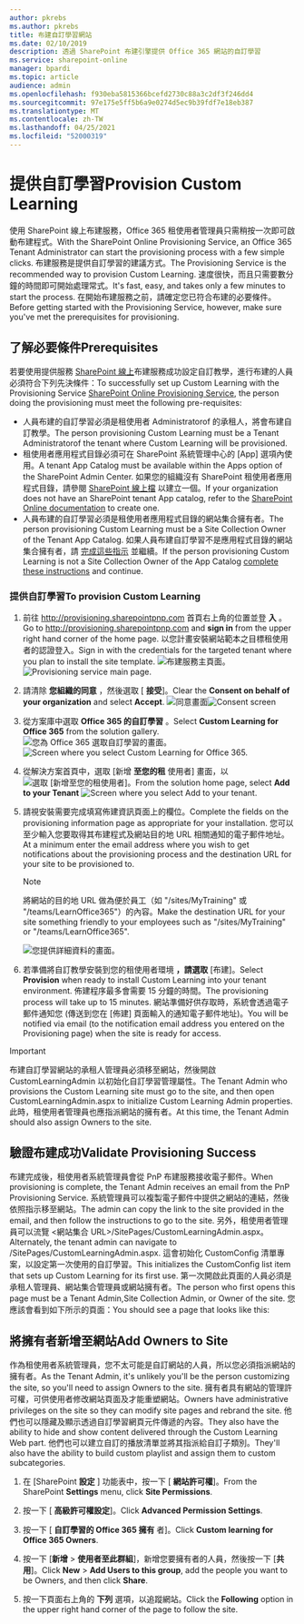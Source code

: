 ```yaml
---
author: pkrebs
ms.author: pkrebs
title: 布建自訂學習網站
ms.date: 02/10/2019
description: 透過 SharePoint 布建引擎提供 Office 365 網站的自訂學習
ms.service: sharepoint-online
manager: bpardi
ms.topic: article
audience: admin
ms.openlocfilehash: f930eba5815366bcefd2730c88a3c2df3f246dd4
ms.sourcegitcommit: 97e175e5ff5b6a9e0274d5ec9b39fdf7e18eb387
ms.translationtype: MT
ms.contentlocale: zh-TW
ms.lasthandoff: 04/25/2021
ms.locfileid: "52000319"
---
```

# <a name="provision-custom-learning"></a><span data-ttu-id="6ed7f-103">提供自訂學習</span><span class="sxs-lookup"><span data-stu-id="6ed7f-103">Provision Custom Learning</span></span>

<span data-ttu-id="6ed7f-104">使用 SharePoint 線上布建服務，Office 365 租使用者管理員只需稍按一次即可啟動布建程式。</span><span class="sxs-lookup"><span data-stu-id="6ed7f-104">With the SharePoint Online Provisioning Service, an Office 365 Tenant Administrator can start the provisioning process with a few simple clicks.</span></span> <span data-ttu-id="6ed7f-105">布建服務是提供自訂學習的建議方式。</span><span class="sxs-lookup"><span data-stu-id="6ed7f-105">The Provisioning Service is the recommended way to provision Custom Learning.</span></span> <span data-ttu-id="6ed7f-106">速度很快，而且只需要數分鐘的時間即可開始處理常式。</span><span class="sxs-lookup"><span data-stu-id="6ed7f-106">It's fast, easy, and takes only a few minutes to start the process.</span></span> <span data-ttu-id="6ed7f-107">在開始布建服務之前，請確定您已符合布建的必要條件。</span><span class="sxs-lookup"><span data-stu-id="6ed7f-107">Before getting started with the Provisioning Service, however, make sure you've met the prerequisites for provisioning.</span></span>

## <a name="prerequisites"></a><span data-ttu-id="6ed7f-108">了解必要條件</span><span class="sxs-lookup"><span data-stu-id="6ed7f-108">Prerequisites</span></span>
 
<span data-ttu-id="6ed7f-109">若要使用提供服務 [SharePoint 線上](https://provisioning.sharepointpnp.com)布建服務成功設定自訂教學，進行布建的人員必須符合下列先決條件：</span><span class="sxs-lookup"><span data-stu-id="6ed7f-109">To successfully set up Custom Learning with the Provisioning Service [SharePoint Online Provisioning Service](https://provisioning.sharepointpnp.com), the person doing the provisioning must meet the following pre-requisites:</span></span> 
 
- <span data-ttu-id="6ed7f-110">人員布建的自訂學習必須是租使用者 Administratorof 的承租人，將會布建自訂教學。</span><span class="sxs-lookup"><span data-stu-id="6ed7f-110">The person provisioning Custom Learning must be a Tenant Administratorof the tenant where Custom Learning will be provisioned.</span></span>  
- <span data-ttu-id="6ed7f-111">租使用者應用程式目錄必須可在 SharePoint 系統管理中心的 [App] 選項內使用。</span><span class="sxs-lookup"><span data-stu-id="6ed7f-111">A tenant App Catalog must be available within the Apps option of the SharePoint Admin Center.</span></span> <span data-ttu-id="6ed7f-112">如果您的組織沒有 SharePoint 租使用者應用程式目錄，請參閱 [SharePoint 線上檔](/sharepoint/use-app-catalog) 以建立一個。</span><span class="sxs-lookup"><span data-stu-id="6ed7f-112">If your organization does not have an SharePoint tenant App catalog, refer to the [SharePoint Online documentation](/sharepoint/use-app-catalog) to create one.</span></span>  
- <span data-ttu-id="6ed7f-113">人員布建的自訂學習必須是租使用者應用程式目錄的網站集合擁有者。</span><span class="sxs-lookup"><span data-stu-id="6ed7f-113">The person provisioning Custom Learning must be a Site Collection Owner of the Tenant App Catalog.</span></span> <span data-ttu-id="6ed7f-114">如果人員布建自訂學習不是應用程式目錄的網站集合擁有者，請 [完成這些指示](addappadmin.md) 並繼續。</span><span class="sxs-lookup"><span data-stu-id="6ed7f-114">If the person provisioning Custom Learning is not a Site Collection Owner of the App Catalog [complete these instructions](addappadmin.md) and continue.</span></span> 

### <a name="to-provision-custom-learning"></a><span data-ttu-id="6ed7f-115">提供自訂學習</span><span class="sxs-lookup"><span data-stu-id="6ed7f-115">To provision Custom Learning</span></span>

1. <span data-ttu-id="6ed7f-116">前往 http://provisioning.sharepointpnp.com 首頁右上角的位置並登 **入** 。</span><span class="sxs-lookup"><span data-stu-id="6ed7f-116">Go to http://provisioning.sharepointpnp.com and **sign in** from the upper right hand corner of the home page.</span></span>  <span data-ttu-id="6ed7f-117">以您計畫安裝網站範本之目標租使用者的認證登入。</span><span class="sxs-lookup"><span data-stu-id="6ed7f-117">Sign in with the  credentials for the targeted tenant where you plan to install the site template.</span></span>
<span data-ttu-id="6ed7f-118">![布建服務主頁面。](media/inst_signin.png)</span><span class="sxs-lookup"><span data-stu-id="6ed7f-118">![Provisioning service main page.](media/inst_signin.png)</span></span>

2. <span data-ttu-id="6ed7f-119">請清除 **您組織的同意** ，然後選取 [ **接受**]。</span><span class="sxs-lookup"><span data-stu-id="6ed7f-119">Clear the **Consent on behalf of your organization** and select **Accept**.</span></span>
<span data-ttu-id="6ed7f-120">![同意畫面](media/inst_perms.png)</span><span class="sxs-lookup"><span data-stu-id="6ed7f-120">![Consent screen](media/inst_perms.png)</span></span>

3. <span data-ttu-id="6ed7f-121">從方案庫中選取 **Office 365 的自訂學習** 。</span><span class="sxs-lookup"><span data-stu-id="6ed7f-121">Select **Custom Learning for Office 365** from the solution gallery.</span></span>
<span data-ttu-id="6ed7f-122">![您為 Office 365 選取自訂學習的畫面。](media/inst_select.png)</span><span class="sxs-lookup"><span data-stu-id="6ed7f-122">![Screen where you select Custom Learning for Office 365.](media/inst_select.png)</span></span>

4. <span data-ttu-id="6ed7f-123">從解決方案首頁中，選取 [新增 **至您的租** 使用者] 畫面，以 
 ![ 選取 [新增至您的租使用者]。](media/inst_add.png)</span><span class="sxs-lookup"><span data-stu-id="6ed7f-123">From the solution home page, select **Add to your Tenant**
![Screen where you select Add to your tenant.](media/inst_add.png)</span></span>

5. <span data-ttu-id="6ed7f-124">請視安裝需要完成填寫佈建資訊頁面上的欄位。</span><span class="sxs-lookup"><span data-stu-id="6ed7f-124">Complete the fields on the provisioning information page as appropriate for your installation.</span></span> <span data-ttu-id="6ed7f-125">您可以至少輸入您要取得其布建程式及網站目的地 URL 相關通知的電子郵件地址。</span><span class="sxs-lookup"><span data-stu-id="6ed7f-125">At a minimum enter the email address where you wish to get notifications about the provisioning process and the destination URL for your site to be provisioned to.</span></span>  
   > [!NOTE]
   > <span data-ttu-id="6ed7f-126">將網站的目的地 URL 做為便於員工（如 "/sites/MyTraining" 或 "/teams/LearnOffice365"）的內容。</span><span class="sxs-lookup"><span data-stu-id="6ed7f-126">Make the destination URL for your site something friendly to your employees such as "/sites/MyTraining" or "/teams/LearnOffice365".</span></span>

   ![您提供詳細資料的畫面。](media/inst_options.png)

6. <span data-ttu-id="6ed7f-128">若準備將自訂教學安裝到您的租使用者環境 **，請選取** [布建]。</span><span class="sxs-lookup"><span data-stu-id="6ed7f-128">Select **Provision** when ready to install Custom Learning into your tenant environment.</span></span>  <span data-ttu-id="6ed7f-129">佈建程序最多會需要 15 分鐘的時間。</span><span class="sxs-lookup"><span data-stu-id="6ed7f-129">The provisioning process will take up to 15 minutes.</span></span> <span data-ttu-id="6ed7f-130">網站準備好供存取時，系統會透過電子郵件通知您 (傳送到您在 [佈建] 頁面輸入的通知電子郵件地址)。</span><span class="sxs-lookup"><span data-stu-id="6ed7f-130">You will be notified via email (to the notification email address you entered on the Provisioning page) when the site is ready for access.</span></span>

> [!IMPORTANT]
> <span data-ttu-id="6ed7f-131">布建自訂學習網站的承租人管理員必須移至網站，然後開啟 CustomLearningAdmin 以初始化自訂學習管理屬性。</span><span class="sxs-lookup"><span data-stu-id="6ed7f-131">The Tenant Admin who provisions the Custom Learning site must go to the site, and then open CustomLearningAdmin.aspx to initialize Custom Learning Admin properties.</span></span> <span data-ttu-id="6ed7f-132">此時，租使用者管理員也應指派網站的擁有者。</span><span class="sxs-lookup"><span data-stu-id="6ed7f-132">At this time, the Tenant Admin should also assign Owners to the site.</span></span> 

## <a name="validate-provisioning-success"></a><span data-ttu-id="6ed7f-133">驗證布建成功</span><span class="sxs-lookup"><span data-stu-id="6ed7f-133">Validate Provisioning Success</span></span>

<span data-ttu-id="6ed7f-134">布建完成後，租使用者系統管理員會從 PnP 布建服務接收電子郵件。</span><span class="sxs-lookup"><span data-stu-id="6ed7f-134">When provisioning is complete, the Tenant Admin receives an email from the PnP Provisioning Service.</span></span> <span data-ttu-id="6ed7f-135">系統管理員可以複製電子郵件中提供之網站的連結，然後依照指示移至網站。</span><span class="sxs-lookup"><span data-stu-id="6ed7f-135">The admin can copy the link to the site provided in the email, and then follow the instructions to go to the site.</span></span> <span data-ttu-id="6ed7f-136">另外，租使用者管理員可以流覽 <網站集合 URL>/SitePages/CustomLearningAdmin.aspx。</span><span class="sxs-lookup"><span data-stu-id="6ed7f-136">Alternately, the tenant admin can navigate to <YOUR-SITE-COLLECTION-URL>/SitePages/CustomLearningAdmin.aspx.</span></span> <span data-ttu-id="6ed7f-137">這會初始化 CustomConfig 清單專案，以設定第一次使用的自訂學習。</span><span class="sxs-lookup"><span data-stu-id="6ed7f-137">This initializes the CustomConfig list item that sets up Custom Learning for its first use.</span></span> <span data-ttu-id="6ed7f-138">第一次開啟此頁面的人員必須是承租人管理員、網站集合管理員或網站擁有者。</span><span class="sxs-lookup"><span data-stu-id="6ed7f-138">The person who first opens this page must be a Tenant Admin,Site Collection Admin, or Owner of the site.</span></span> <span data-ttu-id="6ed7f-139">您應該會看到如下所示的頁面：</span><span class="sxs-lookup"><span data-stu-id="6ed7f-139">You should see a page that looks like this:</span></span> 

## <a name="add-owners-to-site"></a><span data-ttu-id="6ed7f-140">將擁有者新增至網站</span><span class="sxs-lookup"><span data-stu-id="6ed7f-140">Add Owners to Site</span></span>
<span data-ttu-id="6ed7f-141">作為租使用者系統管理員，您不太可能是自訂網站的人員，所以您必須指派網站的擁有者。</span><span class="sxs-lookup"><span data-stu-id="6ed7f-141">As the Tenant Admin, it's unlikely you'll be the person customizing the site, so you'll need to assign Owners to the site.</span></span> <span data-ttu-id="6ed7f-142">擁有者具有網站的管理許可權，可供使用者修改網站頁面及才能重塑網站。</span><span class="sxs-lookup"><span data-stu-id="6ed7f-142">Owners have administrative privileges on the site so they can modify site pages and rebrand the site.</span></span> <span data-ttu-id="6ed7f-143">他們也可以隱藏及顯示透過自訂學習網頁元件傳遞的內容。</span><span class="sxs-lookup"><span data-stu-id="6ed7f-143">They also have the ability to hide and show content delivered through the Custom Learning Web part.</span></span> <span data-ttu-id="6ed7f-144">他們也可以建立自訂的播放清單並將其指派給自訂子類別。</span><span class="sxs-lookup"><span data-stu-id="6ed7f-144">They'll also have the ability to build custom playlist and assign them to custom subcategories.</span></span>  

1. <span data-ttu-id="6ed7f-145">在 [SharePoint **設定** ] 功能表中，按一下 [ **網站許可權**]。</span><span class="sxs-lookup"><span data-stu-id="6ed7f-145">From the SharePoint **Settings** menu, click **Site Permissions**.</span></span>
2. <span data-ttu-id="6ed7f-146">按一下 [ **高級許可權設定**]。</span><span class="sxs-lookup"><span data-stu-id="6ed7f-146">Click **Advanced Permission Settings**.</span></span>
3. <span data-ttu-id="6ed7f-147">按一下 [ **自訂學習的 Office 365 擁有** 者]。</span><span class="sxs-lookup"><span data-stu-id="6ed7f-147">Click **Custom learning for Office 365 Owners**.</span></span>
4. <span data-ttu-id="6ed7f-148">按一下 [**新增**  >  **使用者至此群組**]，新增您要擁有者的人員，然後按一下 [**共用**]。</span><span class="sxs-lookup"><span data-stu-id="6ed7f-148">Click **New** > **Add Users to this group**, add the people you want to be Owners, and then click **Share**.</span></span>

8. <span data-ttu-id="6ed7f-149">按一下頁面右上角的 **下列** 選項，以追蹤網站。</span><span class="sxs-lookup"><span data-stu-id="6ed7f-149">Click the **Following** option in the upper right hand corner of the page to follow the site.</span></span>  
